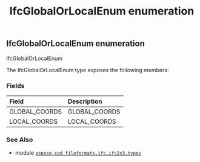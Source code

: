 ﻿---
title: IfcGlobalOrLocalEnum enumeration
second_title: Aspose.CAD for Python via .NET API References
description: 
type: docs
weight: 2390
url: /aspose.cad.fileformats.ifc.ifc2x3.types/ifcglobalorlocalenum/
is_root: false
---

## IfcGlobalOrLocalEnum enumeration

IfcGlobalOrLocalEnum



The IfcGlobalOrLocalEnum type exposes the following members:

### Fields
| Field | Description |
| :- | :- |
| GLOBAL_COORDS | GLOBAL_COORDS |
| LOCAL_COORDS | LOCAL_COORDS |



### See Also
* module [`aspose.cad.fileformats.ifc.ifc2x3.types`](..)
